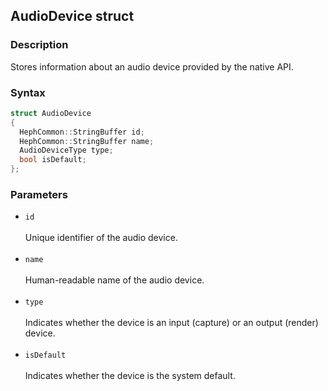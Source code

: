 ## AudioDevice struct

### Description
Stores information about an audio device provided by the native API.

### Syntax
```c++
struct AudioDevice
{
  HephCommon::StringBuffer id;
  HephCommon::StringBuffer name;
  AudioDeviceType type;
  bool isDefault;
};
```

### Parameters
- ``id``
<br><br>
Unique identifier of the audio device.
<br><br>
- ``name``
<br><br>
Human-readable name of the audio device.
<br><br>
- ``type``
<br><br>
Indicates whether the device is an input (capture) or an output (render) device.
<br><br>
- ``isDefault``
<br><br>
Indicates whether the device is the system default.
<br><br>
